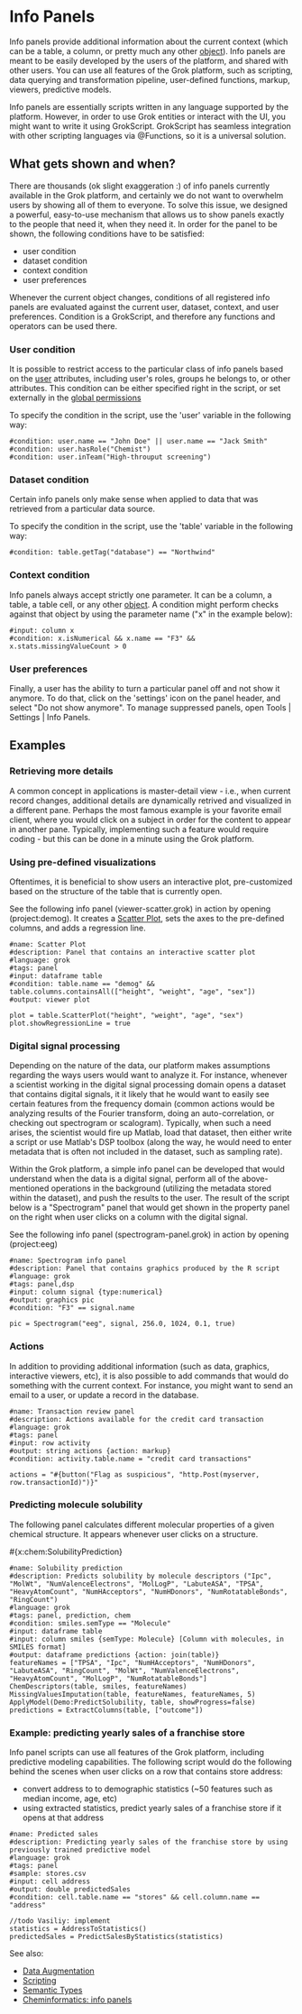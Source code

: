 <!-- TITLE: Info Panels -->
<!-- SUBTITLE: -->

# Info Panels

Info panels provide additional information about the 
current context (which can be a table, a column, or pretty much
any other [object](../entities/entities.md)). Info panels are meant to be 
easily developed by the users of the platform, and shared with other users. 
You can use all features of the Grok platform, such as scripting, data 
querying and transformation pipeline, user-defined functions,
markup, viewers, predictive models.

Info panels are essentially scripts written in any language supported
by the platform. However, in order to use Grok entities or interact
with the UI, you might want to write it using GrokScript. GrokScript
has seamless integration with other scripting languages via @Functions,
so it is a universal solution.

## What gets shown and when?

There are thousands (ok slight exaggeration :) of info panels currently available in the Grok platform,
and certainly we do not want to overwhelm users by showing all of them to everyone.
To solve this issue, we designed a powerful, easy-to-use mechanism that allows
us to show panels exactly to the people that need it, when they need it. 
In order for the panel to be shown, the following conditions have to be satisfied:
* user condition
* dataset condition
* context condition
* user preferences

Whenever the current object changes, conditions of all registered info panels are evaluated
against the current user, dataset, context, and user preferences. Condition is a GrokScript, and
therefore any functions and operators can be used there.

### User condition

It is possible to restrict access to the particular class of info panels based
on the [user](../entities/user.md) attributes, including user's roles, groups he
belongs to, or other attributes. This condition can be either specified right in 
the script, or set externally in the [global permissions](../dialogs/global-permissions.md)

To specify the condition in the script, use the 'user' variable in the following way: 
```
#condition: user.name == "John Doe" || user.name == "Jack Smith" 
#condition: user.hasRole("Chemist") 
#condition: user.inTeam("High-throuput screening") 
```

### Dataset condition

Certain info panels only make sense when applied to data that was retrieved from
a particular data source. 

To specify the condition in the script, use the 'table' variable in the following way: 
```
#condition: table.getTag("database") == "Northwind" 
```

### Context condition

Info panels always accept strictly one parameter. It can be a column, a table, a table 
cell, or any other [object](../entities/entities.md). A condition might perform checks
against that object by using the parameter name ("x" in the example below):

```
#input: column x
#condition: x.isNumerical && x.name == "F3" && x.stats.missingValueCount > 0 
```

### User preferences

Finally, a user has the ability to turn a particular panel off and not show it anymore.
To do that, click on the 'settings' icon on the panel header, and select "Do not show anymore".
To manage suppressed panels, open Tools | Settings | Info Panels.

## Examples

### Retrieving more details

A common concept in applications is master-detail view - i.e., when
current record changes, additional details are dynamically retrived and
visualized in a different pane. Perhaps the most famous example is your
favorite email client, where you would click on a subject in order for 
the content to appear in another pane. Typically, implementing such a feature
would require coding - but this can be done in a minute using the Grok platform.

### Using pre-defined visualizations

Oftentimes, it is beneficial to show users an interactive plot, pre-customized
based on the structure of the table that is currently open.

See the following info panel (viewer-scatter.grok) in action 
by opening (project:demog). It creates a [Scatter Plot](../viewers/scatter-plot.md),
sets the axes to the pre-defined columns, and adds a regression line.

```
#name: Scatter Plot
#description: Panel that contains an interactive scatter plot
#language: grok
#tags: panel
#input: dataframe table
#condition: table.name == "demog" && table.columns.containsAll(["height", "weight", "age", "sex"])
#output: viewer plot

plot = table.ScatterPlot("height", "weight", "age", "sex")
plot.showRegressionLine = true
```

### Digital signal processing

Depending on the nature of the data, our platform makes assumptions regarding
the ways users would want to analyze it. For instance, whenever a scientist working in the
digital signal processing domain opens a dataset that contains digital signals, it
it likely that he would want to easily see certain features from the frequency domain 
(common actions would be analyzing results of the Fourier transform, doing an 
auto-correlation, or checking out spectrogram or scalogram). Typically, when such 
a need arises, the scientist would fire up Matlab, load that dataset, then either write 
a script or use Matlab's DSP toolbox (along the way, he would need to enter metadata
that is often not included in the dataset, such as sampling rate).

Within the Grok platform, a simple info panel can be developed that would understand
when the data is a digital signal, perform all of the above-mentioned operations 
in the background (utilizing the metadata stored within the dataset), and push the
results to the user. The result of the script below is a "Spectrogram" panel that would 
get shown in the property panel on the right when user clicks on a column with the
digital signal.

See the following info panel (spectrogram-panel.grok) in action 
by opening (project:eeg)

```
#name: Spectrogram info panel
#description: Panel that contains graphics produced by the R script
#language: grok
#tags: panel,dsp
#input: column signal {type:numerical}
#output: graphics pic
#condition: "F3" == signal.name

pic = Spectrogram("eeg", signal, 256.0, 1024, 0.1, true)
``` 

### Actions

In addition to providing additional information (such as data, graphics, interactive
viewers, etc), it is also possible to add commands that would do something with the
current context. For instance, you might want to send an email to a user, or update
a record in the database.

```
#name: Transaction review panel
#description: Actions available for the credit card transaction
#language: grok
#tags: panel
#input: row activity
#output: string actions {action: markup}
#condition: activity.table.name = "credit card transactions"

actions = "#{button("Flag as suspicious", "http.Post(myserver, row.transactionId)")}"
```
 

### Predicting molecule solubility

The following panel calculates different molecular properties of a given 
chemical structure. It appears whenever user clicks on a structure.

#{x:chem:SolubilityPrediction}

```
#name: Solubility prediction
#description: Predicts solubility by molecule descriptors ("Ipc", "MolWt", "NumValenceElectrons", "MolLogP", "LabuteASA", "TPSA", "HeavyAtomCount", "NumHAcceptors", "NumHDonors", "NumRotatableBonds", "RingCount")
#language: grok
#tags: panel, prediction, chem
#condition: smiles.semType == "Molecule"
#input: dataframe table
#input: column smiles {semType: Molecule} [Column with molecules, in SMILES format]
#output: dataframe predictions {action: join(table)}
featureNames = ["TPSA", "Ipc", "NumHAcceptors", "NumHDonors", "LabuteASA", "RingCount", "MolWt", "NumValenceElectrons", "HeavyAtomCount", "MolLogP", "NumRotatableBonds"]
ChemDescriptors(table, smiles, featureNames)
MissingValuesImputation(table, featureNames, featureNames, 5)
ApplyModel(Demo:PredictSolubility, table, showProgress=false)
predictions = ExtractColumns(table, ["outcome"])
```

### Example: predicting yearly sales of a franchise store

Info panel scripts can use all features of the Grok platform, including 
predictive modeling capabilities. The following script would do the following
behind the scenes when user clicks on a row that contains store address:
* convert address to to demographic statistics (~50 features such as median income, age, etc)
* using extracted statistics, predict yearly sales of a franchise store if it opens at that address 

```
#name: Predicted sales
#description: Predicting yearly sales of the franchise store by using previously trained predictive model
#language: grok
#tags: panel
#sample: stores.csv
#input: cell address
#output: double predictedSales
#condition: cell.table.name == "stores" && cell.column.name == "address"

//todo Vasiliy: implement
statistics = AddressToStatistics()
predictedSales = PredictSalesByStatistics(statistics)
```

See also:

* [Data Augmentation](data-augmentation.md) 
* [Scripting](../features/scripting.md)
* [Semantic Types](semantic-types.md)
* [Cheminformatics: info panels](../domains/chem/cheminformatics#info-panels)
